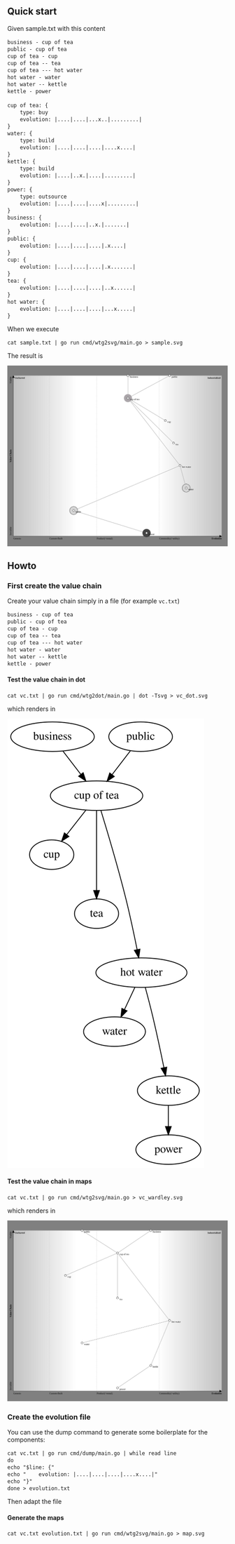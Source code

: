 ## Quick start
Given sample.txt with this content

```text
business - cup of tea
public - cup of tea
cup of tea - cup
cup of tea -- tea
cup of tea --- hot water
hot water - water
hot water -- kettle
kettle - power

cup of tea: {
    type: buy
    evolution: |....|....|...x..|.........|
}
water: {
    type: build
    evolution: |....|....|....|....x....|
}
kettle: {
    type: build
    evolution: |....|..x.|....|.........|
}
power: {
    type: outsource
    evolution: |....|....|....x|.........|
}
business: {
    evolution: |....|....|..x.|.......|
}
public: {
    evolution: |....|....|....|.x....|
}
cup: {
    evolution: |....|....|....|.x.......|
}
tea: {
    evolution: |....|....|....|..x......|
}
hot water: {
    evolution: |....|....|....|...x.....|
}
```

When we execute

```shell
cat sample.txt | go run cmd/wtg2svg/main.go > sample.svg
```

The result is

![](doc/sample.svg)

## Howto

### First create the value chain
Create your value chain simply in a file (for example `vc.txt`)

```text
business - cup of tea
public - cup of tea
cup of tea - cup
cup of tea -- tea
cup of tea --- hot water
hot water - water
hot water -- kettle
kettle - power
```

#### Test the value chain in dot

`cat vc.txt | go run cmd/wtg2dot/main.go | dot -Tsvg > vc_dot.svg`

which renders in

![](doc/vc_dot.svg)

#### Test the value chain in maps

`cat vc.txt | go run cmd/wtg2svg/main.go > vc_wardley.svg`

which renders in

![](doc/vc_wardley.svg)

### Create the evolution file

You can use the dump command to generate some boilerplate for the components:

```shell
cat vc.txt | go run cmd/dump/main.go | while read line
do
echo "$line: {"
echo "    evolution: |....|....|....|....x....|"
echo "}"
done > evolution.txt
```

Then adapt the file

#### Generate the maps

`cat vc.txt evolution.txt | go run cmd/wtg2svg/main.go > map.svg`
